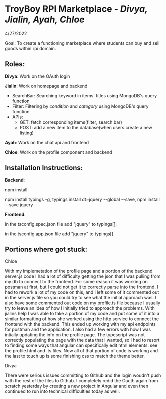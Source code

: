 # TroyBoy RPI Marketplace - *Divya, Jialin, Ayah, Chloe*
4/27/2022

Goal: To create a functioning marketplace where students 
can buy and sell goods within rpi domain.

## Roles:

**Divya**: Work on the OAuth login

**Jialin**: Work on homepage and backend
  - SearchBar: Searching keyword in items' titles using MongoDB's query function
  - Filter: Filtering by *condition* and *category* using MongoDB's query function
  - APIs:
    - GET: fetch corresponding items(filter, search bar)
    - POST: add a new item to the database(when users create a new listing)

**Ayah**: Work on the chat api and frontend

**Chloe**: Work on the profile component and backend

## Installation Instructions:

**Backend**:

npm install

npm install typings -g, 
typings install dt~jquery --global --save, 
npm install --save jquery

**Frontend**: 

in the tsconfig.spec.json file add "jquery" to typings[], 

in the tsconfig.app.json file add "jquery" to typings[]

##  Portions where got stuck:

Chloe

With my implemetation of the profile page and a portion of the backend server.js code I
had a lot of difficulty getting the json that I was pulling from my db to connect to the
frontend. For some reason it was working on postman at first,  but I could not get it to 
correctly parse into the frontend. I had to rework a lot of my code on this, and I left 
some of it commented out in the server.js file so you could try to see what the initial
approach was. I also have some commented out code on my profile.ts file because I usually
try to leave an idea of how I initially tried to approach the problems. With jialins help I was able
to take a portion of my code and put some of it into a similar formatting of how she worked using
the http service to connect the frontend with the backend. This ended up working with my api endpoints
for postman and the application. I also had a few errors with how I was intially updating the info
on the profile page. The typescript was not correctly populating the page with the data that I wanted,
so I had to resort to finding some ways that angular can specifically edit html elements. see the profile.html and .ts
files. Now all of that portion of code is working and the last to touch up is some finishing css to match the theme better.

Divya

There were serious issues committing to Github and the login woudn't push with the rest of the files to Github. I completely redid the Oauth again from scratch yesterday by creating a new project in Angular and even then continued to run into technical difficulties today as well.

